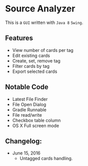 Source Analyzer
===============

This is a `GUI` written with `Java 8` `Swing`.  


Features
--------
- View number of cards per tag
- Edit existing cards
- Create, set, remove tag
- Filter cards by tag
- Export selected cards


Notable Code
------------
- Latest File Finder
- File Open Dialog
- Gradle Runnable
- File read/write
- Checkbox table column
- OS X Full screen mode


Changelog:
----------

- June 15, 2016
  - Untagged cards handling.
